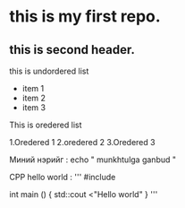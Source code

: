 # this is my first repo.

## this is second header.

this is undordered list 
* item 1
* item 2 
* item 3

This is oredered list

 1.Oredered 1
 2.oredered 2
 3.Oredered 3

 Миний нэрийг :  echo " munkhtulga ganbud "
 
 CPP hello world :
 '''
 #include <iostream>

 int main () {
     std::cout <"Hello world"
 }
 '''